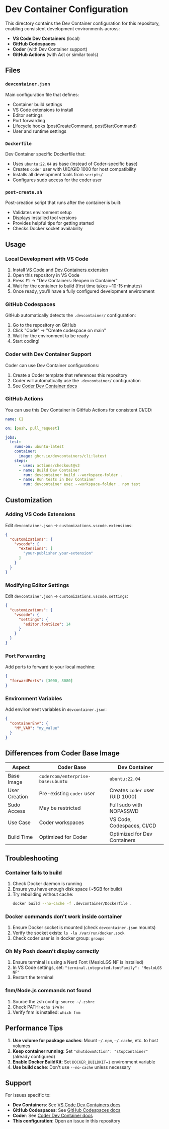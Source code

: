 # Dev Container Configuration

This directory contains the Dev Container configuration for this repository, enabling consistent development environments across:

- **VS Code Dev Containers** (local)
- **GitHub Codespaces**
- **Coder** (with Dev Container support)
- **GitHub Actions** (with Act or similar tools)

## Files

### `devcontainer.json`

Main configuration file that defines:
- Container build settings
- VS Code extensions to install
- Editor settings
- Port forwarding
- Lifecycle hooks (postCreateCommand, postStartCommand)
- User and runtime settings

### `Dockerfile`

Dev Container specific Dockerfile that:
- Uses `ubuntu:22.04` as base (instead of Coder-specific base)
- Creates `coder` user with UID/GID 1000 for host compatibility
- Installs all development tools from `scripts/`
- Configures sudo access for the coder user

### `post-create.sh`

Post-creation script that runs after the container is built:
- Validates environment setup
- Displays installed tool versions
- Provides helpful tips for getting started
- Checks Docker socket availability

## Usage

### Local Development with VS Code

1. Install [VS Code](https://code.visualstudio.com/) and [Dev Containers extension](https://marketplace.visualstudio.com/items?itemName=ms-vscode-remote.remote-containers)
2. Open this repository in VS Code
3. Press `F1` → "Dev Containers: Reopen in Container"
4. Wait for the container to build (first time takes ~10-15 minutes)
5. Once ready, you'll have a fully configured development environment

### GitHub Codespaces

GitHub automatically detects the `.devcontainer/` configuration:

1. Go to the repository on GitHub
2. Click "Code" → "Create codespace on main"
3. Wait for the environment to be ready
4. Start coding!

### Coder with Dev Container Support

Coder can use Dev Container configurations:

1. Create a Coder template that references this repository
2. Coder will automatically use the `.devcontainer/` configuration
3. See [Coder Dev Container docs](https://coder.com/docs/admin/templates/managing-templates/devcontainers)

### GitHub Actions

You can use this Dev Container in GitHub Actions for consistent CI/CD:

```yaml
name: CI

on: [push, pull_request]

jobs:
  test:
    runs-on: ubuntu-latest
    container:
      image: ghcr.io/devcontainers/cli:latest
    steps:
      - uses: actions/checkout@v3
      - name: Build Dev Container
        run: devcontainer build --workspace-folder .
      - name: Run tests in Dev Container
        run: devcontainer exec --workspace-folder . npm test
```

## Customization

### Adding VS Code Extensions

Edit `devcontainer.json` → `customizations.vscode.extensions`:

```json
{
  "customizations": {
    "vscode": {
      "extensions": [
        "your-publisher.your-extension"
      ]
    }
  }
}
```

### Modifying Editor Settings

Edit `devcontainer.json` → `customizations.vscode.settings`:

```json
{
  "customizations": {
    "vscode": {
      "settings": {
        "editor.fontSize": 14
      }
    }
  }
}
```

### Port Forwarding

Add ports to forward to your local machine:

```json
{
  "forwardPorts": [3000, 8080]
}
```

### Environment Variables

Add environment variables in `devcontainer.json`:

```json
{
  "containerEnv": {
    "MY_VAR": "my_value"
  }
}
```

## Differences from Coder Base Image

| Aspect | Coder Base | Dev Container |
|--------|------------|---------------|
| Base Image | `codercom/enterprise-base:ubuntu` | `ubuntu:22.04` |
| User Creation | Pre-existing `coder` user | Creates `coder` user (UID 1000) |
| Sudo Access | May be restricted | Full sudo with NOPASSWD |
| Use Case | Coder workspaces | VS Code, Codespaces, CI/CD |
| Build Time | Optimized for Coder | Optimized for Dev Containers |

## Troubleshooting

### Container fails to build

1. Check Docker daemon is running
2. Ensure you have enough disk space (~5GB for build)
3. Try rebuilding without cache:
   ```bash
   docker build --no-cache -f .devcontainer/Dockerfile .
   ```

### Docker commands don't work inside container

1. Ensure Docker socket is mounted (check `devcontainer.json` mounts)
2. Verify the socket exists: `ls -la /var/run/docker.sock`
3. Check coder user is in docker group: `groups`

### Oh My Posh doesn't display correctly

1. Ensure terminal is using a Nerd Font (MesloLGS NF is installed)
2. In VS Code settings, set: `"terminal.integrated.fontFamily": "MesloLGS NF"`
3. Restart the terminal

### fnm/Node.js commands not found

1. Source the zsh config: `source ~/.zshrc`
2. Check PATH: `echo $PATH`
3. Verify fnm is installed: `which fnm`

## Performance Tips

1. **Use volume for package caches**: Mount `~/.npm`, `~/.cache`, etc. to host volumes
2. **Keep container running**: Set `"shutdownAction": "stopContainer"` (already configured)
3. **Enable Docker BuildKit**: Set `DOCKER_BUILDKIT=1` environment variable
4. **Use build cache**: Don't use `--no-cache` unless necessary

## Support

For issues specific to:
- **Dev Containers**: See [VS Code Dev Containers docs](https://code.visualstudio.com/docs/devcontainers/containers)
- **GitHub Codespaces**: See [GitHub Codespaces docs](https://docs.github.com/en/codespaces)
- **Coder**: See [Coder Dev Container docs](https://coder.com/docs/admin/templates/managing-templates/devcontainers)
- **This configuration**: Open an issue in this repository